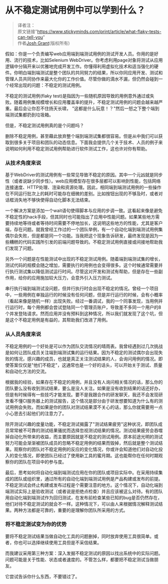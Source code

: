 # 从不稳定测试用例中可以学到什么？
>译者注：  
原文链接"https://www.stickyminds.com/print/article/what-flaky-tests-can-tell-you"  
作者[Josh Grant](https://www.stickyminds.com/users/josh-grant)(版权所有)

假如：你是一个负责编写web应用端到端测试用例的测试开发人员。你用的是好用、流行的技术，比如Selenium WebDriver。你考虑利用page对象将测试从应用逻辑中分隔开来以优雅地完成开发工作。你懂得利用虚拟化技术和适当强化的硬件。你明白端到端测试是整个团队的共同努力的结果，所以你同应用开发、测试和管理人员共同协作来最大化你的工作价值。尽管你做的滴水不漏，但仍然会碰到一个经常出现的问题：不稳定的测试用例。

不稳定的测试用例(flaky test)是指因为一些随机原因导致的用例意外通过或失败。随着用例集规模增长和应用覆盖率的提升，不稳定测试用例的问题会越来越严重。最后会让你忍不住扬天长啸， "这都是什么玩意！？"然后一怒之下整个端到端测试集都扔到垃圾箱。

但是，不稳定测试用例真的是个问题吗？

删除不稳定用例，甚至藉此放弃整个端到端测试集都很容易。但是从中我们可以获取到很多关于项目和团队的动态信息。下面我会提供几个关于技术、人员的例子来说明如何利用不稳定测试用例帮助进行软件测试工作，这也许对你有帮助。

### 从技术角度来说

基于WebDriver的测试用例有一些常见导致不稳定的原因。其中一个元凶就是同步性（或者说缺少同步性）。web应用模型存在很多层都可以影响到性能，包括网络连接速度、HTTP处理、渲染和资源处理。因此，相同端到端测试用例的一些操作在不同运行批次上的耗时可能存在细微的差别。比如按钮出现的不够及时，或者对话框消失地不够快使得自动化脚本无法结束。

一个解决方案是添加一个wait语句使得脚本与应用的步调一致。这看起来像是避免不稳定性的hack手段，但其同时也可能指出了应用中性能问题。如果某些地方需要持续地等待或者等待时间需要不停地加长，这说明这些地方的性能，尤其是客户端，存在问题。就我曾经工作过的一个团队举例，有一个自动化端到端测试用例集偶尔会失败，但是都是同一个功能。当我把这个现象告诉研发，最终发现是因为一些糟糕的代码实践所引发的前端问题导致的。不稳定测试用例直接或间接地帮助我们发现了问题。

另外一个问题是在性能测试中出现的不稳定测试用例。随着端到端测试集的增长，测试代码的规模会随之增加，需要执行的用例也会变得很多。这个时候通常需要并行执行测试集以降低测试运行时间。尽管这对开发和测试有帮助，但是存在一些副作用，给你的应用施加较大压力，会意外引入压力测试。

串行执行端到端测试没问题，但并行执行时会出现不稳定的情况。曾经一个项目中，一些用例在单独运行的时候没有任何问题，但是并行运行的时候，会有小概率（看起来像是随机一样）出现失败。经过一番调试，我的一个同事发现，当用例并行运行时，每个用例都会尝试登陆同一个管理员账户，导致差不多同一个用户的8个并发登陆请求。然而应用并没有预料到这种情况，所以我们就发现了这个坑，但是这个不稳定用例是有益的，其帮助我们改进了用例。

### 从人员角度来说

不稳定用例的一个好处是可以作为团队交流情况的晴雨表。我曾经遇到过几次挑战是如何让团队成员关注端到端测试集的运行结果。因为不稳定的测试偶尔会出现失败的情况，感兴趣的成员，也就是真正关注测试结果的人，会询问用例的情况。即使答案仅仅是"他们不稳定"，这通常也是一个好的话头，可以开始关于测试、质量和自动化方法的交流。

根据我的经验，如果存在不稳定的用例，并且没有人询问相关情况的话，那么你的团队要么没有收到测试结果，要么是没人关注。如果是没有收到结果的话还好办，但是有时候得有一些技巧才能发现。要不是我跟合作的研发聊天，我还不会发现研发看不懂CI服务器上的测试报告，这个情况是部分由于研发想要知道为什么有的测试用例会失败。而如果是你的团队对测试结果漠不关心的话，那么你就需要用一点小心思去引起他们的注意力了。

除开测试兴趣的度量功能，不稳定测试揭露了"测试结果疲劳"这种状况，即团队成员常常被不可靠的测试结果骚扰而选择忽视测试结果的情况。测试结果疲劳会吞噬掉自动化所带来的收益，而主要原因就是不稳定的测试用例。原本前途光明的测试努力可能会渐渐被团队成员的忽略不稳定用例的结果而毁掉，然后就是整个测试结果。观察你的团队对不稳定用例的反应的变化情况，你或许会知道他们对自动化投入的变化情况，即使团队已经过了使用新工具的蜜月期。这也能帮你在任何时期观察你的团队在项目中的参与度。

最后，思考如何将自动化端到端测试应用在你的团队或项目实际中。在采用持续集成的团队或组织里，通过所有的自动化端到端测试用例是产品构建或发布的前提。不稳定测试会终止构建或发布过程是个需要注意的地方。这个情况下，自动化端到端测试实际上是验收测试（或者说是拒绝点检查）并且应该被这么对待。有的团队用自动化端到端测试作为回归测试，在发布前检查某些已知的bug是否仍然存在，他们对待不稳定测试的就会不一样。这种情况下，可以由人来根据情况解释测试结果。两种方法都是可靠的，重要的是理解你团队所采用的方式。

### 将不稳定测试变为你的优势

要将不稳定测试结果当做自动化工具的问题删掉，同时放弃使用工具很简单。或者，你也可以选择继续使用工具但是不采信结果。

而我建议采用第三种方案：深入发掘不稳定测试的原因以找出系统中的实际问题。问题可能是关于性能、状态或者速度的。不管怎么样，都要把不稳定测试当做朋友。

它尝试告诉你什么东西，不要错过了。

